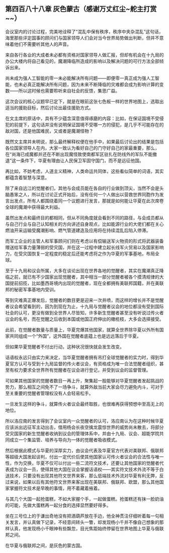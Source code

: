 ## 第四百八十八章 灰色蒙古（感谢万丈红尘~舵主打赏~~）
会议室内的讨论过程，完美地诠释了“混乱中保有秩序，秩序中夹杂混乱”这句话，海里那些评定国事的顾问们与国家领导人们会对当今世界局势做出判断，但并不意味着他们不需要听其他人的声音。

来自各行各业的大成者未必都有资格对国家领导人做汇报，但却有机会在十九局的办公大楼内将自己看见的，魔潮降临所造成的影响以及解决问题的可行方法全部倾诉出来。

尚未成为强人工智能的零一未必能解决所有问题——即便零一真正成为强人工智能，也未必真正能解决所有问题，因为未来不断降临的灾难都会成为影响计算的变数——所以这时候也需要聆听来自社会的反馈，集思广益。

这次会议的核心议题早已定下，就是在眼前这张七色板一样的世界地图上，选取出适当的援助目标，然后讨论出最佳援助方式。

在文主席的原话中，具有不少蕴含深意值得琢磨的内容：比如，在保证国境不受侵犯的前提下，这句话并没有说明保证国境不受哪一方的侵犯，是几乎不可能存在的敌对国，还是他国难民，又或者是魔潮怪物？

既然文主席并未明说，那么最终解释权便在他手中，如果最后讨论出的结果是包括各位国家领导人在内，大家一致认为看好自己的门守好自己的家最重要，那么，在“尚海已成魔都并还在不断出现魔怪致使南都军区驻扎在防线外的军队不能撤退”这一条件下，华夏有理由让人民保卫军固守国门，而不是远征他国。

再比如，不妨考虑，人道主义精神，人类命运共同体，这些看似简单的词语，其实都蕴含着智慧与深意。

除了来自远江的觉醒者们，其他与会成员能在各自的行业做到顶尖，当然不会是头脑愚笨之人，所以在讨论正式开始后，没有任何一个人做出以营救世界同胞作为发言出发点，所有人都围绕着同一个议题进行发言，那就是如何能让华夏在此次席卷全球的魔潮中获得最大利益。

虽然出发点和最终目的都相同，但从不同角度就会看到不同的路径，与会成员都从与自己行业与自己认知相关的方向讲述自身观点，比如能源行业的大佬们都在关心燃油开采运输受魔潮影响、燃气管道建造及应用将在持续混乱后陷入停滞。

而军工企业的主管人和军事顾问们则在考虑以有偿输送军火物资的形式将武器装备赠送给军事力量薄弱的受灾国，并在这一过程中建立起长线军火贸易以及国家影响力，在受灾国恢复一定程度的稳定后还能考虑将之作为华夏的军事基地，布局全球。

至于十九局和议会所属，大多在谈论出现在世界各地的觉醒者，其实在魔潮真正降临之前，就已有不少国家出现觉醒者，其中相当一部分觉醒者被各个摸清规律的大国提前招揽，比如墨西哥境内出现的觉醒者，现在全都拥有美联邦国籍，并在美联邦的秘密军事基地内受训。

等到灾难真正爆发后，觉醒者的数目更是迎来一次井喷，而这样的增长并不是觉醒者议会希望看到的，因为到现在为止，十九局与觉醒者议会的地位都没有受到国际社会的认可，更没有做到全世界人尽皆知，许多新生觉醒者甚至没有听说过传火者议会的名号，而在觉醒之后收到本国或他国正府伸出的橄榄枝，大多会选择接受。

此前，在觉醒者数量与质量上，华夏完爆其他国家，就算全世界除华夏以外所有国家共同组成一个“外国”，这外国在觉醒者底蕴上也是远远落后于华夏。

但如果华夏觉醒者不付出行动，这种状况很快就会发生改变。

话语权永远只由实力来决定，当华夏觉醒者拥有吊打全球觉醒者的实力时，得到华夏官方认可与受到十九局监督的传火者议会，有资格成为唯一合法觉醒者组织，甚至有权力要求全世界所有觉醒者在议会进行登记，并受到议会的监督管理。

可如果其他国家的觉醒者数目一再上升，聚集起一股能够对华夏觉醒者发起挑战的势力，那么相互之间免不了一场争斗，就算外敌当前大家会尽力避免内斗，可对于至关重要的觉醒者管理权没有人会轻易松手。

一旦发生这样的争斗，就算传火者议会最终取胜，也很难再获得预想中至高无上的地位。

所以洛应南的发言得到了会议室内一众觉醒者的认可，洛应南认为在这种时候华夏应该派出远征军主动出击，借用杨会长夜空擒龙震惊世界的威势尚未散去，将部分受灾国家的新生觉醒者收纳到议会的管理体系中，并由十九局、议会、超能学院共同成立一个集监管、培养与导向为一体的觉醒者吸收模式。

然后根据此模式与华夏的深厚实力，由议会代表及华夏官方代表对美联邦、俄联邦等超级大国发起谈判，付出一定代价后使其他国家认可传火者议会的合法性与唯一性，作为交换，华夏不仅可以付出一些二流符文技术，还要让其他国家的觉醒者代表成为议会一员，使得其他大国在议会掌握话语权——其实符文技术外流不等于白送技术，只要没有出现其他符文世界来客，那么低端技术外流对华夏有利无弊，反过来说，如果以后有其他符文世界来客出现在美联邦、俄联邦、欧盟，那么其他国家掌握符文技术是早晚的事情，用不着藏着掖着。

与其几个大国一起抢蛋糕，不如大家握个手，一起做蛋糕。抢蛋糕还有抹一脸奶油的可能，先做大蛋糕再一起分食的选择显然要好得多。

坐在三号位上的于谦出奇地没有把酒葫芦放在手边，他全神贯注仔细听着每一句相关发言，并认真做下记录，不经意间转头一瞥，却发现杨小千并不像自己想象的那样认真，他发现杨小千眼神有些飘忽，目光焦距始终停留在世界地图上华夏与俄联邦之间。

在华夏与俄联邦之间，是灰色的蒙古国。

